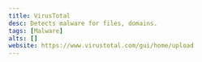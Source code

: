 ```yaml
---
title: VirusTotal
desc: Detects malware for files, domains.
tags: [Malware]
alts: []
website: https://www.virustotal.com/gui/home/upload
---
```


